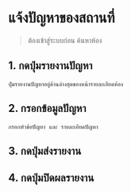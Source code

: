 # แจ้งปัญหาของสถานที่
> ต้องเข้าสู่ระบบก่อน
> ค้นหาห้อง
## 1. กดปุ่มรายงานปัญหา
    ปุ่มรายงานปัญหาอยู่ด้านล่างสุดของหน้ารายละเอียดห้อง
## 2. กรอกข้อมูลปัญหา
    กรอกหัวข้อปัญหา และ รายละเอียดปัญหา
## 3. กดปุ่มส่งรายงาน
## 4. กดปุ่มปิดผลรายงาน
